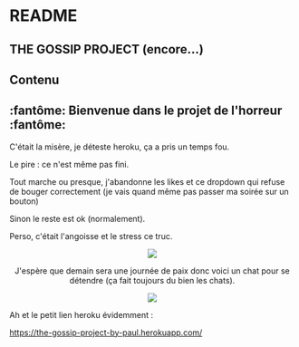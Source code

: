 # README
  ## THE GOSSIP PROJECT (encore...) 

  <h2>Contenu</h2>

## :fantôme: Bienvenue dans le projet de l'horreur :fantôme:

C'était la misère, je déteste heroku, ça a pris un temps fou. 

Le pire : ce n'est même pas fini.

Tout marche ou presque, j'abandonne les likes et ce dropdown qui refuse de bouger correctement (je vais quand même pas passer ma soirée sur un bouton)

Sinon le reste est ok (normalement).

Perso, c'était l'angoisse et le stress ce truc.
<center>
<img src="https://media.giphy.com/media/D12CsrRNv7gL6/giphy.gif">

J'espère que demain sera une journée de paix donc voici un chat pour se détendre (ça fait toujours du bien les chats).

<img src="https://media.giphy.com/media/iUR4qsCkrNHhe/giphy.gif">
</center>

Ah et le petit lien heroku évidemment :

https://the-gossip-project-by-paul.herokuapp.com/